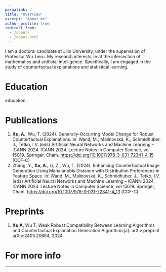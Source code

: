 ```yaml
---
permalink: /
title: "Overview"
excerpt: "About me"
author_profile: true
redirect_from: 
  - /about/
  - /about.html
---
```


I am a doctoral candidate at Jilin University, under the supervision of Professor Wu Tieru. My research interests lie at the intersection of mathematics and artificial intelligence. Specifically, I am engaged in the study of counterfactual explanations and statistical learning.

Education
======
education.

# Publications
1. **Xu, A.**, Wu, T. (2024). Generally-Occurring Model Change for Robust Counterfactual Explanations. In: Wand, M., Malinovská, K., Schmidhuber, J., Tetko, I.V. (eds) Artificial Neural Networks and Machine Learning – ICANN 2024. ICANN 2024. Lecture Notes in Computer Science, vol 15019. Springer, Cham. https://doi.org/10.1007/978-3-031-72341-4_15 (CCF-C)
2. Zhang, Y., **Xu, A.**, Li, Z., Wu, T. (2024). Enhancing Counterfactual Image Generation Using Mahalanobis Distance with Distribution Preferences in Feature Space. In: Wand, M., Malinovská, K., Schmidhuber, J., Tetko, I.V. (eds) Artificial Neural Networks and Machine Learning – ICANN 2024. ICANN 2024. Lecture Notes in Computer Science, vol 15019. Springer, Cham. https://doi.org/10.1007/978-3-031-72341-4_13 (CCF-C)

# Preprints
1. **Xu A**, Wu T. Weak Robust Compatibility Between Learning Algorithms and Counterfactual Explanation Generation Algorithms[J]. arXiv preprint arXiv:2405.20664, 2024.

# For more info
------

